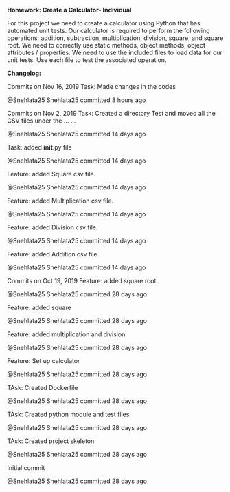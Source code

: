 **Homework: Create a Calculator- Individual**

For this project we need to create a calculator using Python that has automated unit tests.  Our calculator is required to perform the following operations: addition, subtraction, multiplication, division, square, and square root.  We need to correctly use static methods, object methods, object attributes / properties.   We need to use the included files to load data for our unit tests.  Use each file to test the associated operation.   



**Changelog:**

Commits on Nov 16, 2019
Task: Made changes in the codes

@Snehlata25
Snehlata25 committed 8 hours ago
 
Commits on Nov 2, 2019
Task: Created a directory Test and moved all the CSV files under the … …

@Snehlata25
Snehlata25 committed 14 days ago
 
Task: added __init__.py file

@Snehlata25
Snehlata25 committed 14 days ago
 
Feature: added Square csv file.

@Snehlata25
Snehlata25 committed 14 days ago
 
Feature: added Multiplication csv file.

@Snehlata25
Snehlata25 committed 14 days ago
 
Feature: added Division csv file.

@Snehlata25
Snehlata25 committed 14 days ago
 
Feature: added Addition csv file.

@Snehlata25
Snehlata25 committed 14 days ago
 
Commits on Oct 19, 2019
Feature: added square root

@Snehlata25
Snehlata25 committed 28 days ago
 
Feature: added square

@Snehlata25
Snehlata25 committed 28 days ago
 
Feature: added multiplication and division

@Snehlata25
Snehlata25 committed 28 days ago
 
Feature: Set up calculator

@Snehlata25
Snehlata25 committed 28 days ago
 
TAsk: Created Dockerfile

@Snehlata25
Snehlata25 committed 28 days ago
 
TAsk: Created python module and test files

@Snehlata25
Snehlata25 committed 28 days ago
 
TAsk: Created project skeleton

@Snehlata25
Snehlata25 committed 28 days ago
 
Initial commit

@Snehlata25
Snehlata25 committed 28 days ago
